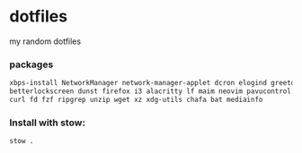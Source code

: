 # dotfiles
my random dotfiles

### packages
```sh
xbps-install NetworkManager network-manager-applet dcron elogind greetd opendoas pipewire polkit polkit-gnome udiskie ufw xdg-desktop-portal xdg-desktop-portal-gtk xinit xorg zsh mpd \
betterlockscreen dunst firefox i3 alacritty lf maim neovim pavucontrol picom polybar rofi xclip ncmpcpp \
curl fd fzf ripgrep unzip wget xz xdg-utils chafa bat mediainfo
```

### Install with stow:
```bash
stow .
```
